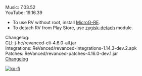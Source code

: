 Music: 7.03.52  
YouTube: 19.16.39  
- To use RV without root, install [MicroG-RE](https://github.com/WSTxda/MicroG-RE/releases/latest).  
- To detach RV from Play Store, use [zygisk-detach](https://github.com/j-hc/zygisk-detach) module.  

Changelog:  
CLI: j-hc/revanced-cli-4.6.0-all.jar  
Integrations: ReVanced/revanced-integrations-1.14.3-dev.2.apk  
Patches: ReVanced/revanced-patches-4.16.0-dev.1.jar  
[Changelog](https://github.com/ReVanced/revanced-patches/releases/tag/vdev.1)  
  
[![ko-fi](https://ko-fi.com/img/githubbutton_sm.svg)](https://ko-fi.com/W7W8VRK0S)  
